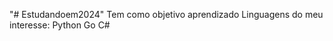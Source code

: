 "# Estudandoem2024" 
Tem como objetivo aprendizado
Linguagens do meu interesse: 
  Python
  Go
  C#
